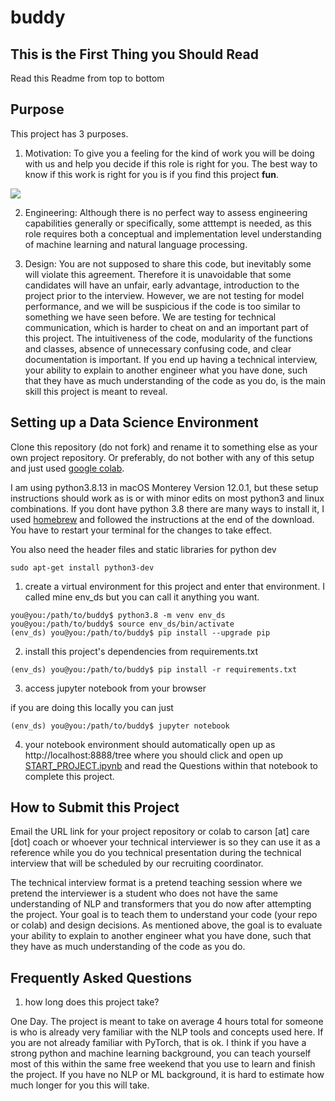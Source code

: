 # buddy

## This is the First Thing you Should Read

Read this Readme from top to bottom

## Purpose

This project has 3 purposes.

1. Motivation: To give you a feeling for the kind of work you will be doing with us and help you decide if this role is right for you. The best way to know if this work is right for you is if you find this project **fun**. 

<img src="https://www.care.coach/uploads/9/8/5/0/9850803/published/final-care-coach-0970.jpg">

2. Engineering: Although there is no perfect way to assess engineering capabilities generally or specifically, some atttempt is needed, as this role requires both a conceptual and implementation level understanding of machine learning and natural language processing. 

3. Design: You are not supposed to share this code, but inevitably some will violate this agreement. Therefore it is unavoidable that some candidates will have an unfair, early advantage, introduction to the project prior to the interview. However, we are not testing for model performance, and we will be suspicious if the code is too similar to something we have seen before. We are testing for technical communication, which is harder to cheat on and an important part of this project. The intuitiveness of the code, modularity of the functions and classes, absence of unnecessary confusing code, and clear documentation is important. If you end up having a technical interview, your ability to explain to another engineer what you have done, such that they have as much understanding of the code as you do, is the main skill this project is meant to reveal. 

## Setting up a Data Science Environment

Clone this repository (do not fork) and rename it to something else as your own project repository. Or preferably, do not bother with any of this setup and just used [google colab](https://colab.research.google.com/). 

I am using python3.8.13 in macOS Monterey Version 12.0.1, but these setup instructions should work as is or with minor edits on most python3 and linux combinations. If you dont have python 3.8 there are many ways to install it, I used [homebrew](https://formulae.brew.sh/formula/python@3.8) and followed the instructions at the end of the download. You have to restart your terminal for the changes to take effect. 

You also need the header files and static libraries for python dev

`sudo apt-get install python3-dev`

1. create a virtual environment for this project and enter that environment. I called mine env_ds but you can call it anything you want. 

```
you@you:/path/to/buddy$ python3.8 -m venv env_ds
you@you:/path/to/buddy$ source env_ds/bin/activate
(env_ds) you@you:/path/to/buddy$ pip install --upgrade pip
```

2. install this project's dependencies from requirements.txt

```
(env_ds) you@you:/path/to/buddy$ pip install -r requirements.txt
```

3. access jupyter notebook from your browser

if you are doing this locally you can just

```
(env_ds) you@you:/path/to/buddy$ jupyter notebook
```

4. your notebook environment should automatically open up as http://localhost:8888/tree where you should click and open up [START_PROJECT.ipynb](START_PROJECT.ipynb) and read the Questions within that notebook to complete this project. 

## How to Submit this Project

Email the URL link for your project repository or colab to carson [at] care [dot] coach or whoever your technical interviewer is so they can use it as a reference while you do you technical presentation during the technical interview that will be scheduled by our recruiting coordinator.

The technical interview format is a pretend teaching session where we pretend the interviewer is a student who does not have the same understanding of NLP and transformers that you do now after attempting the project. Your goal is to teach them to understand your code (your repo or colab) and design decisions. As mentioned above, the goal is to evaluate your ability to explain to another engineer what you have done, such that they have as much understanding of the code as you do.

## Frequently Asked Questions

1. how long does this project take? 

One Day. The project is meant to take on average 4 hours total for someone is who is already very familiar with the NLP tools and concepts used here. If you are not already familiar with PyTorch, that is ok. I think if you have a strong python and machine learning background, you can teach yourself most of this within the same free weekend that you use to learn and finish the project. If you have no NLP or ML background, it is hard to estimate how much longer for you this will take. 
